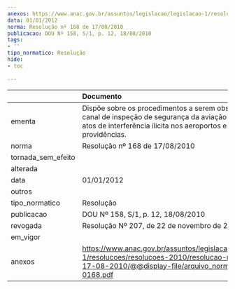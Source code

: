 ```yaml
---
anexos: https://www.anac.gov.br/assuntos/legislacao/legislacao-1/resolucoes/resolucoes-2010/resolucao-no-168-de-17-08-2010/@@display-file/arquivo_norma/A2010-0168.pdf
data: 01/01/2012
norma: Resolução nº 168 de 17/08/2010
publicacao: DOU Nº 158, S/1, p. 12, 18/08/2010
tags:
- ''
tipo_normatico: Resolução
hide: 
- toc 
 
---
```


|                    | Documento                                                                                                                                                                         |
|:-------------------|:----------------------------------------------------------------------------------------------------------------------------------------------------------------------------------|
| ementa             | Dispõe sobre os procedimentos a serem observados no canal de inspeção de segurança da aviação civil contra atos de interferência ilícita nos aeroportos e dá outras providências. |
| norma              | Resolução nº 168 de 17/08/2010                                                                                                                                                    |
| tornada_sem_efeito |                                                                                                                                                                                   |
| alterada           |                                                                                                                                                                                   |
| data               | 01/01/2012                                                                                                                                                                        |
| outros             |                                                                                                                                                                                   |
| tipo_normatico     | Resolução                                                                                                                                                                         |
| publicacao         | DOU Nº 158, S/1, p. 12, 18/08/2010                                                                                                                                                |
| revogada           | Resolução Nº 207, de 22 de novembro de 2011                                                                                                                                       |
| em_vigor           |                                                                                                                                                                                   |
| anexos             | https://www.anac.gov.br/assuntos/legislacao/legislacao-1/resolucoes/resolucoes-2010/resolucao-no-168-de-17-08-2010/@@display-file/arquivo_norma/A2010-0168.pdf                    |